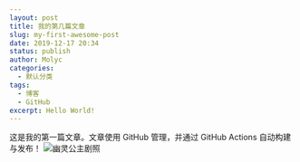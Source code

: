 ```yaml
---
layout: post
title: 我的第几篇文章
slug: my-first-awesome-post
date: 2019-12-17 20:34
status: publish
author: Molyc
categories: 
  - 默认分类
tags: 
  - 博客
  - GitHub
excerpt: Hello World!
---
```


这是我的第一篇文章。文章使用 GitHub 管理，并通过 GitHub Actions 自动构建与发布！
![幽灵公主剧照](./images/Mononoke_Hime.jpg)
